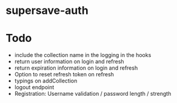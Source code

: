 supersave-auth
=========================
# Todo

- include the collection name in the logging in the hooks
- return user information on login and refresh
- return expiration information on login and refresh
- Option to reset refresh token on refresh
- typings on addCollection
- logout endpoint
- Registration: Username validation / password length / strength